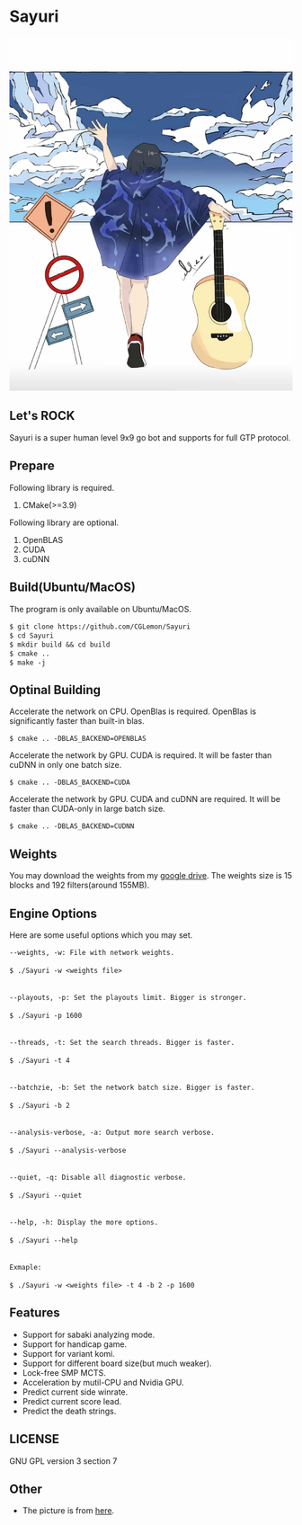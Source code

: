 # Sayuri

![step_one](https://github.com/CGLemon/Sayuri/blob/master/img/sayuri-art.jpg)

## Let's ROCK

Sayuri is a super human level 9x9 go bot and supports for full GTP protocol.

## Prepare

Following library is required.

1. CMake(>=3.9)

Following library are optional.

1. OpenBLAS
2. CUDA
3. cuDNN

## Build(Ubuntu/MacOS)

The program is only available on Ubuntu/MacOS.

    $ git clone https://github.com/CGLemon/Sayuri
    $ cd Sayuri
    $ mkdir build && cd build
    $ cmake ..
    $ make -j

## Optinal Building

Accelerate the network on CPU. OpenBlas is required. OpenBlas is significantly faster than built-in blas.

    $ cmake .. -DBLAS_BACKEND=OPENBLAS

Accelerate the network by GPU. CUDA is required. It will be faster than cuDNN in only one batch size.

    $ cmake .. -DBLAS_BACKEND=CUDA

Accelerate the network by GPU. CUDA and cuDNN are required. It will be faster than CUDA-only in large batch size.

    $ cmake .. -DBLAS_BACKEND=CUDNN

## Weights

You may download the weights from my [google drive](https://drive.google.com/file/d/1tZJ_9ZY_OMDZHDxaELTtPa1bmvIQFGtk/view?usp=sharing). The weights size is 15 blocks and 192 filters(around 155MB).


## Engine Options

Here are some useful options which you may set.

    --weights, -w: File with network weights.
    
    $ ./Sayuri -w <weights file>
    
    
    --playouts, -p: Set the playouts limit. Bigger is stronger.
    
    $ ./Sayuri -p 1600
    
    
    --threads, -t: Set the search threads. Bigger is faster.
    
    $ ./Sayuri -t 4
    
    
    --batchzie, -b: Set the network batch size. Bigger is faster.
    
    $ ./Sayuri -b 2
    
    
    --analysis-verbose, -a: Output more search verbose.
    
    $ ./Sayuri --analysis-verbose
    
    
    --quiet, -q: Disable all diagnostic verbose.

    $ ./Sayuri --quiet
    
    
    --help, -h: Display the more options.

    $ ./Sayuri --help
    
    
    Exmaple:
    
    $ ./Sayuri -w <weights file> -t 4 -b 2 -p 1600

## Features

* Support for sabaki analyzing mode.
* Support for handicap game.
* Support for variant komi.
* Support for different board size(but much weaker).
* Lock-free SMP MCTS.
* Acceleration by mutil-CPU and Nvidia GPU.
* Predict current side winrate.
* Predict current score lead.
* Predict the death strings.

## LICENSE

GNU GPL version 3 section 7

## Other
* The picture is from [here](https://medibang.com/picture/r32007181509071270014632767/?locale=zh_TW).
